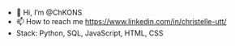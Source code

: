 - 👋 Hi, I’m @ChKONS
- 📫 How to reach me https://www.linkedin.com/in/christelle-utt/
- Stack: Python, SQL, JavaScript, HTML, CSS
<!---
ChKONS/ChKONS is a ✨ special ✨ repository because its `README.md` (this file) appears on your GitHub profile.
You can click the Preview link to take a look at your changes.
--->
